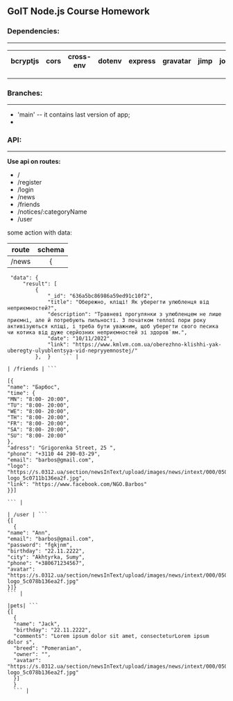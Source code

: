 ## GoIT Node.js Course Homework

### Dependencies:

---

| bcryptjs | cors | cross-env | dotenv | express | gravatar | jimp | joi | jsonwebtoken | mongoose | morgan | multer | @sendgrid/mail |
| -------- | ---- | --------- | ------ | ------- | -------- | ---- | --- | ------------ | -------- | ------ | ------ | -------------- |

---

### Branches:

---

- 'main' -- it contains last version of app;
-

### API:

---

**Use api on routes:**

- /
- /register
- /login
- /news
- /friends
- /notices/:categoryName
- /user

some action with data:

| route | schema |
| ----- | :----: |
| /news |   {    |

````"message": "success",
 "data": {
     "result": [
         {
             "_id": "636a5bc86986a59ed91c10f2",
             "title": "Обережно, кліщі! Як уберегти улюбленця від неприємностей?",
             "description": "Травневі прогулянки з улюбленцем не лише приємні, але й потребують пильності. З початком теплої пори року активізуються кліщі, і треба бути уважним, щоб уберегти свого песика чи котика від дуже серйозних неприємностей зі здоров`ям.",
             "date": "10/11/2022",
             "link": "https://www.kmlvm.com.ua/oberezhno-klishhi-yak-uberegty-ulyublentsya-vid-nepryyemnostej/"
         },  }    ``` |

| /friends | ```

[{
"name": "Барбос",
"time": {
"MN": "8:00- 20:00",
"TU": "8:00- 20:00",
"WE": "8:00- 20:00",
"TH": "8:00- 20:00",
"FR": "8:00- 20:00",
"SA": "8:00- 20:00",
"SU": "8:00- 20:00"
},
"adress": "Grigorenka Street, 25 ",
"phone": "+3110 44 290-03-29",
"email": "barbos@gmail.com",
"logo": "https://s.0312.ua/section/newsInText/upload/images/news/intext/000/050/1113/barbos-logo_5c0711b136ea2f.jpg",
"link": "https://www.facebook.com/NGO.Barbos"
}}]

``` |

| /user | ```
{[
  {
"name": "Ann",
"email": "barbos@gmail.com",
"password": "fgkjnm",
"birthday": "22.11.2222",
"city": "Akhtyrka, Sumy",
"phone": "+380671234567",
"avatar": "https://s.0312.ua/section/newsInText/upload/images/news/intext/000/050/183/barbos-logo_5c078b136ea2f.jpg"
}]}
``` |

|pets| ```
{[
  {
  "name": "Jack",
  "birthday": "22.11.2222",
  "comments": "Lorem ipsum dolor sit amet, consecteturLorem ipsum dolor s",
  "breed": "Pomeranian",
  "owner": "",
  "avatar": "https://s.0312.ua/section/newsInText/upload/images/news/intext/000/050/183/barbos-logo_5c078b136ea2f.jpg"
  }]
  }
  ``` |
````
